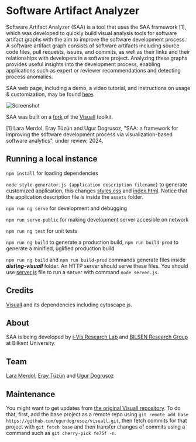 # Software Artifact Analyzer

Software Artifact Analyzer (SAA) is a tool that uses the SAA framework [1], which was developed to quickly build visual analysis tools for software artifact graphs with the aim to improve the software development process.
A software artifact graph consists of software artifacts including source code files, pull requests, issues, and commits, as well as their links and their relationships with developers in a software project. Analyzing these graphs provides useful insights into the development process, enabling applications such as expert or reviewer recommendations and detecting process anomalies.

SAA web page, including a demo, a video tutorial, and instructions on usage & customization, may be found [here](https://ivis-at-bilkent.github.io/software-artifact-analyzer/).

![Screenshot](https://github.com/iVis-at-Bilkent/software-artifact-analyzer/assets/59064089/4118240f-9942-4cc5-a61d-e268bf3740b3)

SAA was built on a [fork](https://help.github.com/en/github/getting-started-with-github/fork-a-repo) of the [Visuall](https://github.com/ugurdogrusoz/visuall) toolkit.

[1] Lara Merdol, Eray Tüzün and Ugur Dogrusoz, "SAA: a framework for improving the software development process via visualization-based software analytics", under review, 2024.

## Running a local instance

`npm install` for loading dependencies

`node style-generator.js {application description filename}` to generate customized application, this changes [styles.css](src/styles.css) and [index.html](src/index.html). Notice that the application description file is inside the `assets` folder.

`npm run ng serve` for development and debugging

`npm run serve-public` for making development server accesible on network

`npm run ng test` for unit tests

`npm run ng build` to generate a production build, `npm run build-prod` to generate a minified, uglified production build

`npm run ng build` and `npm run build-prod` commands generate files inside ***dist\ng-visuall*** folder. An HTTP server should serve these files. You should use [server.js](server.js) file to run a server with command `node server.js`. 

## Credits
[Visuall](https://github.com/ugurdogrusoz/visuall) and its dependencies including cytoscape.js.

## About
SAA is being developed by [i-Vis Research Lab](http://www.cs.bilkent.edu.tr/~ivis/)  and [BILSEN Research Group](https://bilsen.cs.bilkent.edu.tr/)  at Bilkent University.

## Team
[Lara Merdol](https://github.com/LaraMerdol), [Eray Tüzün](https://github.com/eraytuzun) and [Ugur Dogrusoz](https://github.com/ugurdogrusoz)

## Maintenance
You might want to get updates from [the original Visuall repository](https://github.com/ugurdogrusoz/visuall). To do that, first, add the base project as a remote repo using `git remote add base https://github.com/ugurdogrusoz/visuall.git`,
then fetch commits for that project with `git fetch base` and then transfer changes of commits using a command such as `git cherry-pick fe75f -n`.
